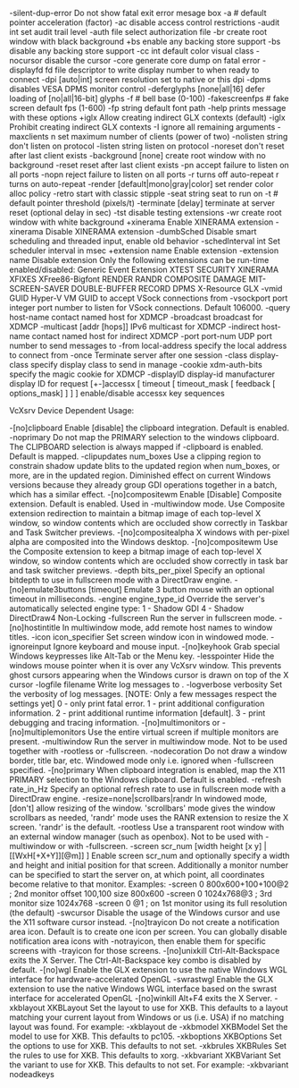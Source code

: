 -silent-dup-error      Do not show fatal exit error mesage box
-a #                   default pointer acceleration (factor)
-ac                    disable access control restrictions
-audit int             set audit trail level
-auth file             select authorization file
-br                    create root window with black background
+bs                    enable any backing store support
-bs                    disable any backing store support
-cc int                default color visual class
-nocursor              disable the cursor
-core                  generate core dump on fatal error
-displayfd fd          file descriptor to write display number to when ready to connect
-dpi [auto|int]        screen resolution set to native or this dpi
-dpms                  disables VESA DPMS monitor control
-deferglyphs [none|all|16] defer loading of [no|all|16-bit] glyphs
-f #                   bell base (0-100)
-fakescreenfps #       fake screen default fps (1-600)
-fp string             default font path
-help                  prints message with these options
+iglx                  Allow creating indirect GLX contexts (default)
-iglx                  Prohibit creating indirect GLX contexts
-I                     ignore all remaining arguments
-maxclients n          set maximum number of clients (power of two)
-nolisten string       don't listen on protocol
-listen string         listen on protocol
-noreset               don't reset after last client exists
-background [none]     create root window with no background
-reset                 reset after last client exists
-pn                    accept failure to listen on all ports
-nopn                  reject failure to listen on all ports
-r                     turns off auto-repeat
r                      turns on auto-repeat 
-render [default|mono|gray|color] set render color alloc policy
-retro                 start with classic stipple
-seat string           seat to run on
-t #                   default pointer threshold (pixels/t)
-terminate [delay]     terminate at server reset (optional delay in sec)
-tst                   disable testing extensions
-wr                    create root window with white background
+xinerama              Enable XINERAMA extension
-xinerama              Disable XINERAMA extension
-dumbSched             Disable smart scheduling and threaded input, enable old behavior
-schedInterval int     Set scheduler interval in msec
+extension name        Enable extension
-extension name        Disable extension
 Only the following extensions can be run-time enabled/disabled:
	Generic Event Extension
	XTEST
	SECURITY
	XINERAMA
	XFIXES
	XFree86-Bigfont
	RENDER
	RANDR
	COMPOSITE
	DAMAGE
	MIT-SCREEN-SAVER
	DOUBLE-BUFFER
	RECORD
	DPMS
	X-Resource
	GLX
-vmid GUID             Hyper-V VM GUID to accept VSock connections from
-vsockport port        integer port number to listen for VSock connections.  Default 106000.
-query host-name       contact named host for XDMCP
-broadcast             broadcast for XDMCP
-multicast [addr [hops]] IPv6 multicast for XDMCP
-indirect host-name    contact named host for indirect XDMCP
-port port-num         UDP port number to send messages to
-from local-address    specify the local address to connect from
-once                  Terminate server after one session
-class display-class   specify display class to send in manage
-cookie xdm-auth-bits  specify the magic cookie for XDMCP
-displayID display-id  manufacturer display ID for request
[+-]accessx [ timeout [ timeout_mask [ feedback [ options_mask] ] ] ]
                       enable/disable accessx key sequences

VcXsrv Device Dependent Usage:

-[no]clipboard
	Enable [disable] the clipboard integration. Default is enabled.
-noprimary
	Do not map the PRIMARY selection to the windows clipboard.
	The CLIPBOARD selection is always mapped if -clipboard is enabled.
	Default is mapped.
-clipupdates num_boxes
	Use a clipping region to constrain shadow update blits to
	the updated region when num_boxes, or more, are in the
	updated region.  Diminished effect on current Windows
	versions because they already group GDI operations together
	in a batch, which has a similar effect.
-[no]compositewm
	Enable [Disable] Composite extension. Default is enabled.
	Used in -multiwindow mode.
	Use Composite extension redirection to maintain a bitmap
	image of each top-level X window, so window contents which
	are occluded show correctly in Taskbar and Task Switcher
	previews.
-[no]compositealpha
	X windows with per-pixel alpha are composited into the Windows desktop.
-[no]compositewm
	Use the Composite extension to keep a bitmap image of each top-level
	X window, so window contents which are occluded show correctly in
	task bar and task switcher previews.
-depth bits_per_pixel
	Specify an optional bitdepth to use in fullscreen mode
	with a DirectDraw engine.
-[no]emulate3buttons [timeout]
	Emulate 3 button mouse with an optional timeout in
	milliseconds.
-engine engine_type_id
	Override the server's automatically selected engine type:
		1 - Shadow GDI
		4 - Shadow DirectDraw4 Non-Locking
-fullscreen
	Run the server in fullscreen mode.
-[no]hostintitle
	In multiwindow mode, add remote host names to window titles.
-icon icon_specifier
	Set screen window icon in windowed mode.
-ignoreinput
	Ignore keyboard and mouse input.
-[no]keyhook
	Grab special Windows keypresses like Alt-Tab or the Menu key.
-lesspointer
	Hide the windows mouse pointer when it is over any
	VcXsrv window.  This prevents ghost cursors appearing when
	the Windows cursor is drawn on top of the X cursor
-logfile filename
	Write log messages to <filename>.
-logverbose verbosity
	Set the verbosity of log messages. [NOTE: Only a few messages
	respect the settings yet]
		0 - only print fatal error.
		1 - print additional configuration information.
		2 - print additional runtime information [default].
		3 - print debugging and tracing information.
-[no]multimonitors or -[no]multiplemonitors
	Use the entire virtual screen if multiple
	monitors are present.
-multiwindow
	Run the server in multiwindow mode.  Not to be used
	together with -rootless or -fullscreen.
-nodecoration
	Do not draw a window border, title bar, etc.  Windowed
	mode only i.e. ignored when -fullscreen specified.
-[no]primary
	When clipboard integration is enabled, map the X11 PRIMARY selection
	to the Windows clipboard. Default is enabled.
-refresh rate_in_Hz
	Specify an optional refresh rate to use in fullscreen mode
	with a DirectDraw engine.
-resize=none|scrollbars|randr
	In windowed mode, [don't] allow resizing of the window. 'scrollbars'
	mode gives the window scrollbars as needed, 'randr' mode uses the RANR
	extension to resize the X screen.  'randr' is the default.
-rootless
	Use a transparent root window with an external window
	manager (such as openbox).  Not to be used with
	-multiwindow or with -fullscreen.
-screen scr_num [width height [x y] | [[WxH[+X+Y]][@m]] ]
	Enable screen scr_num and optionally specify a width and
	height and initial position for that screen. Additionally
	a monitor number can be specified to start the server on,
	at which point, all coordinates become relative to that
	monitor. Examples:
	 -screen 0 800x600+100+100@2 ; 2nd monitor offset 100,100 size 800x600
	 -screen 0 1024x768@3        ; 3rd monitor size 1024x768
	 -screen 0 @1 ; on 1st monitor using its full resolution (the default)
-swcursor
	Disable the usage of the Windows cursor and use the X11 software
	cursor instead.
-[no]trayicon
	Do not create a notification area icon.  Default is to create
	one icon per screen.  You can globally disable notification area
	icons with -notrayicon, then enable them for specific screens
	with -trayicon for those screens.
-[no]unixkill
	Ctrl-Alt-Backspace exits the X Server. The Ctrl-Alt-Backspace
	key combo is disabled by default.
-[no]wgl
	Enable the GLX extension to use the native Windows WGL interface for hardware-accelerated OpenGL
-swrastwgl
	Enable the GLX extension to use the native Windows WGL interface based on the swrast interface for accelerated OpenGL
-[no]winkill
	Alt+F4 exits the X Server.
-xkblayout XKBLayout
	Set the layout to use for XKB.  This defaults to a layout
	matching your current layout from Windows or us (i.e. USA)
	if no matching layout was found.
	For example: -xkblayout de
-xkbmodel XKBModel
	Set the model to use for XKB.  This defaults to pc105.
-xkboptions XKBOptions
	Set the options to use for XKB.  This defaults to not set.
-xkbrules XKBRules
	Set the rules to use for XKB.  This defaults to xorg.
-xkbvariant XKBVariant
	Set the variant to use for XKB.  This defaults to not set.
	For example: -xkbvariant nodeadkeys